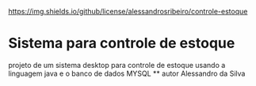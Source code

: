 https://img.shields.io/github/license/alessandrosribeiro/controle-estoque
# Sistema para controle de estoque
projeto de um sistema desktop para controle de estoque usando a linguagem java e o banco de dados MYSQL
** autor
Alessandro da Silva

